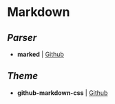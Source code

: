 # Markdown

## _Parser_

- **marked** | [Github](https://github.com/chjj/marked)


## _Theme_

- **github-markdown-css** | [Github](https://github.com/sindresorhus/github-markdown-css)